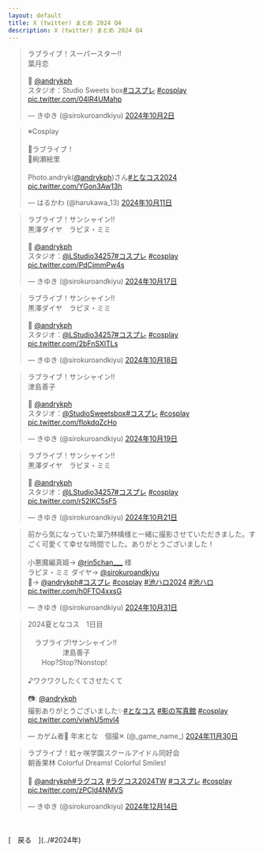 ```yaml
---
layout: default
title: X (twitter) まとめ 2024 Q4
description: X (twitter) まとめ 2024 Q4
---
```


<script async src="https://platform.twitter.com/widgets.js" charset="utf-8"></script>

<blockquote class="twitter-tweet" data-lang="ja" data-dnt="true" data-theme="dark"><p lang="ja" dir="ltr">ラブライブ！スーパースター!!<br>葉月恋<br><br>📸 <a href="https://twitter.com/andrykph?ref_src=twsrc%5Etfw">@andrykph</a><br>スタジオ：Studio Sweets box<a href="https://twitter.com/hashtag/%E3%82%B3%E3%82%B9%E3%83%97%E3%83%AC?src=hash&amp;ref_src=twsrc%5Etfw">#コスプレ</a> <a href="https://twitter.com/hashtag/cosplay?src=hash&amp;ref_src=twsrc%5Etfw">#cosplay</a> <a href="https://t.co/04lR4UMahp">pic.twitter.com/04lR4UMahp</a></p>&mdash; きゆき (@sirokuroandkiyu) <a href="https://twitter.com/sirokuroandkiyu/status/1841274399607148680?ref_src=twsrc%5Etfw">2024年10月2日</a></blockquote>

<blockquote class="twitter-tweet" data-lang="ja" data-dnt="true" data-theme="dark"><p lang="ja" dir="ltr">※Cosplay<br><br>🩵ラブライブ！<br>🩵絢瀬絵里<br><br>Photo.andryk(<a href="https://twitter.com/andrykph?ref_src=twsrc%5Etfw">@andrykph</a>)さん<a href="https://twitter.com/hashtag/%E3%81%A8%E3%81%AA%E3%82%B3%E3%82%B92024?src=hash&amp;ref_src=twsrc%5Etfw">#となコス2024</a> <a href="https://t.co/YGon3Aw13h">pic.twitter.com/YGon3Aw13h</a></p>&mdash; はるかわ (@harukawa_13) <a href="https://twitter.com/harukawa_13/status/1844700711441015294?ref_src=twsrc%5Etfw">2024年10月11日</a></blockquote>

<blockquote class="twitter-tweet" data-lang="ja" data-dnt="true" data-theme="dark"><p lang="ja" dir="ltr">ラブライブ！サンシャイン!!<br>黒澤ダイヤ　ラピヌ・ミミ<br><br>📸 <a href="https://twitter.com/andrykph?ref_src=twsrc%5Etfw">@andrykph</a><br>スタジオ：<a href="https://twitter.com/LStudio34257?ref_src=twsrc%5Etfw">@LStudio34257</a><a href="https://twitter.com/hashtag/%E3%82%B3%E3%82%B9%E3%83%97%E3%83%AC?src=hash&amp;ref_src=twsrc%5Etfw">#コスプレ</a> <a href="https://twitter.com/hashtag/cosplay?src=hash&amp;ref_src=twsrc%5Etfw">#cosplay</a> <a href="https://t.co/PdCjmmPw4s">pic.twitter.com/PdCjmmPw4s</a></p>&mdash; きゆき (@sirokuroandkiyu) <a href="https://twitter.com/sirokuroandkiyu/status/1846710216920125480?ref_src=twsrc%5Etfw">2024年10月17日</a></blockquote>

<blockquote class="twitter-tweet" data-lang="ja" data-dnt="true" data-theme="dark"><p lang="ja" dir="ltr">ラブライブ！サンシャイン!!<br>黒澤ダイヤ　ラピヌ・ミミ<br><br>📸 <a href="https://twitter.com/andrykph?ref_src=twsrc%5Etfw">@andrykph</a><br>スタジオ：<a href="https://twitter.com/LStudio34257?ref_src=twsrc%5Etfw">@LStudio34257</a><a href="https://twitter.com/hashtag/%E3%82%B3%E3%82%B9%E3%83%97%E3%83%AC?src=hash&amp;ref_src=twsrc%5Etfw">#コスプレ</a> <a href="https://twitter.com/hashtag/cosplay?src=hash&amp;ref_src=twsrc%5Etfw">#cosplay</a> <a href="https://t.co/2bFnSXlTLs">pic.twitter.com/2bFnSXlTLs</a></p>&mdash; きゆき (@sirokuroandkiyu) <a href="https://twitter.com/sirokuroandkiyu/status/1847072604555038724?ref_src=twsrc%5Etfw">2024年10月18日</a></blockquote>

<blockquote class="twitter-tweet" data-lang="ja" data-dnt="true" data-theme="dark"><p lang="ja" dir="ltr">ラブライブ！サンシャイン!!<br>津島善子<br><br>📸 <a href="https://twitter.com/andrykph?ref_src=twsrc%5Etfw">@andrykph</a><br>スタジオ：<a href="https://twitter.com/StudioSweetsbox?ref_src=twsrc%5Etfw">@StudioSweetsbox</a><a href="https://twitter.com/hashtag/%E3%82%B3%E3%82%B9%E3%83%97%E3%83%AC?src=hash&amp;ref_src=twsrc%5Etfw">#コスプレ</a> <a href="https://twitter.com/hashtag/cosplay?src=hash&amp;ref_src=twsrc%5Etfw">#cosplay</a> <a href="https://t.co/flokdqZcHo">pic.twitter.com/flokdqZcHo</a></p>&mdash; きゆき (@sirokuroandkiyu) <a href="https://twitter.com/sirokuroandkiyu/status/1847442547196453047?ref_src=twsrc%5Etfw">2024年10月19日</a></blockquote>

<blockquote class="twitter-tweet" data-lang="ja" data-dnt="true" data-theme="dark"><p lang="ja" dir="ltr">ラブライブ！サンシャイン!!<br>黒澤ダイヤ　ラピヌ・ミミ<br><br>📸 <a href="https://twitter.com/andrykph?ref_src=twsrc%5Etfw">@andrykph</a><br>スタジオ：<a href="https://twitter.com/LStudio34257?ref_src=twsrc%5Etfw">@LStudio34257</a><a href="https://twitter.com/hashtag/%E3%82%B3%E3%82%B9%E3%83%97%E3%83%AC?src=hash&amp;ref_src=twsrc%5Etfw">#コスプレ</a> <a href="https://twitter.com/hashtag/cosplay?src=hash&amp;ref_src=twsrc%5Etfw">#cosplay</a> <a href="https://t.co/r52lKC5sF5">pic.twitter.com/r52lKC5sF5</a></p>&mdash; きゆき (@sirokuroandkiyu) <a href="https://twitter.com/sirokuroandkiyu/status/1848189966074966493?ref_src=twsrc%5Etfw">2024年10月21日</a></blockquote>

<blockquote class="twitter-tweet" data-lang="ja" data-dnt="true" data-theme="dark"><p lang="ja" dir="ltr">前から気になっていた翠乃林檎様と一緒に撮影させていただきました。すごく可愛くて幸せな時間でした。ありがとうございました！<br><br>小悪魔編真姫→ <a href="https://twitter.com/rin5chan___?ref_src=twsrc%5Etfw">@rin5chan___</a> 様<br>ラピヌ・ミミ ダイヤ→ <a href="https://twitter.com/sirokuroandkiyu?ref_src=twsrc%5Etfw">@sirokuroandkiyu</a><br>📸→ <a href="https://twitter.com/andrykph?ref_src=twsrc%5Etfw">@andrykph</a><a href="https://twitter.com/hashtag/%E3%82%B3%E3%82%B9%E3%83%97%E3%83%AC?src=hash&amp;ref_src=twsrc%5Etfw">#コスプレ</a> <a href="https://twitter.com/hashtag/cosplay?src=hash&amp;ref_src=twsrc%5Etfw">#cosplay</a> <a href="https://twitter.com/hashtag/%E6%B1%A0%E3%83%8F%E3%83%AD2024?src=hash&amp;ref_src=twsrc%5Etfw">#池ハロ2024</a> <a href="https://twitter.com/hashtag/%E6%B1%A0%E3%83%8F%E3%83%AD?src=hash&amp;ref_src=twsrc%5Etfw">#池ハロ</a> <a href="https://t.co/h0FTO4xxsG">pic.twitter.com/h0FTO4xxsG</a></p>&mdash; きゆき (@sirokuroandkiyu) <a href="https://twitter.com/sirokuroandkiyu/status/1851915338822357402?ref_src=twsrc%5Etfw">2024年10月31日</a></blockquote>

<blockquote class="twitter-tweet" data-lang="ja" data-dnt="true" data-theme="dark"><p lang="ja" dir="ltr">2024夏となコス　1日目<br><br>　ラブライブ!サンシャイン!!<br>　　　　　津島善子<br>　　Hop?Stop?Nonstop!<br><br>♪ワクワクしたくてさせたくて<br><br>📷️: <a href="https://twitter.com/andrykph?ref_src=twsrc%5Etfw">@andrykph</a><br>撮影ありがとうございました✨<a href="https://twitter.com/hashtag/%E3%81%A8%E3%81%AA%E3%82%B3%E3%82%B9?src=hash&amp;ref_src=twsrc%5Etfw">#となコス</a> <a href="https://twitter.com/hashtag/%E5%BD%B1%E3%81%AE%E5%86%99%E7%9C%9F%E9%A4%A8?src=hash&amp;ref_src=twsrc%5Etfw">#影の写真館</a> <a href="https://twitter.com/hashtag/cosplay?src=hash&amp;ref_src=twsrc%5Etfw">#cosplay</a> <a href="https://t.co/viwhU5mvl4">pic.twitter.com/viwhU5mvl4</a></p>&mdash; カゲム者💎 年末とな　個撮✕ (@_game_name_) <a href="https://twitter.com/_game_name_/status/1862814035798024535?ref_src=twsrc%5Etfw">2024年11月30日</a></blockquote>

<blockquote class="twitter-tweet" data-lang="ja" data-dnt="true" data-theme="dark"><p lang="ja" dir="ltr">ラブライブ！虹ヶ咲学園スクールアイドル同好会<br>朝香果林 Colorful Dreams! Colorful Smiles!<br><br>📸 <a href="https://twitter.com/andrykph?ref_src=twsrc%5Etfw">@andrykph</a><a href="https://twitter.com/hashtag/%E3%83%A9%E3%82%B0%E3%82%B3%E3%82%B9?src=hash&amp;ref_src=twsrc%5Etfw">#ラグコス</a> <a href="https://twitter.com/hashtag/%E3%83%A9%E3%82%B0%E3%82%B3%E3%82%B92024TW?src=hash&amp;ref_src=twsrc%5Etfw">#ラグコス2024TW</a> <a href="https://twitter.com/hashtag/%E3%82%B3%E3%82%B9%E3%83%97%E3%83%AC?src=hash&amp;ref_src=twsrc%5Etfw">#コスプレ</a> <a href="https://twitter.com/hashtag/cosplay?src=hash&amp;ref_src=twsrc%5Etfw">#cosplay</a> <a href="https://t.co/zPCld4NMVS">pic.twitter.com/zPCld4NMVS</a></p>&mdash; きゆき (@sirokuroandkiyu) <a href="https://twitter.com/sirokuroandkiyu/status/1867729616770936906?ref_src=twsrc%5Etfw">2024年12月14日</a></blockquote>

<br>
<br>
[&emsp;戻る&emsp;](../#2024年)
